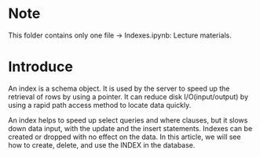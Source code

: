# Note
This folder contains only one file -> Indexes.ipynb: Lecture materials.
# Introduce
An index is a schema object. It is used by the server to speed up the retrieval of rows by using a pointer. It can reduce disk I/O(input/output) by using a rapid path access method to locate data quickly.

An index helps to speed up select queries and where clauses, but it slows down data input, with the update and the insert statements. Indexes can be created or dropped with no effect on the data. In this article, we will see how to create, delete, and use the INDEX in the database.
